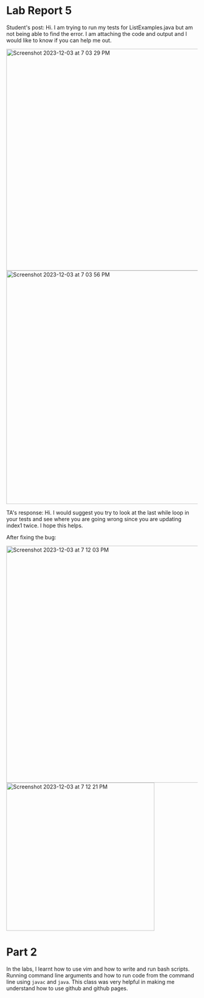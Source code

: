 # Lab Report 5

Student's post:
Hi. I am trying to run my tests for ListExamples.java but am not being able to find the error. I am attaching the code and output and I would like to know if you can help me out.

<img width="584" alt="Screenshot 2023-12-03 at 7 03 29 PM" src="https://github.com/utkarshlohia/cse15l-lab-reports/assets/62682577/103f82f7-223e-42aa-bffc-4fe914dd8801">

<img width="615" alt="Screenshot 2023-12-03 at 7 03 56 PM" src="https://github.com/utkarshlohia/cse15l-lab-reports/assets/62682577/127d8cd2-cf1d-411b-a5de-6fc7ce2a8aa1">

TA's response:
Hi. I would suggest you try to look at the last while loop in your tests and see where you are going wrong since you are updating index1 twice. I hope this helps.

After fixing the bug:

<img width="624" alt="Screenshot 2023-12-03 at 7 12 03 PM" src="https://github.com/utkarshlohia/cse15l-lab-reports/assets/62682577/fe0dab6a-7675-4da4-b19a-fe3e0ff670a7">

<img width="390" alt="Screenshot 2023-12-03 at 7 12 21 PM" src="https://github.com/utkarshlohia/cse15l-lab-reports/assets/62682577/ebb4b54d-69ed-45de-9891-1f1290ae009e">

# Part 2

In the labs, I learnt how to use vim and how to write and run bash scripts. Running command line arguments and how to run code from the command line using `javac` and `java`.
This class was very helpful in making me understand how to use github and github pages.




